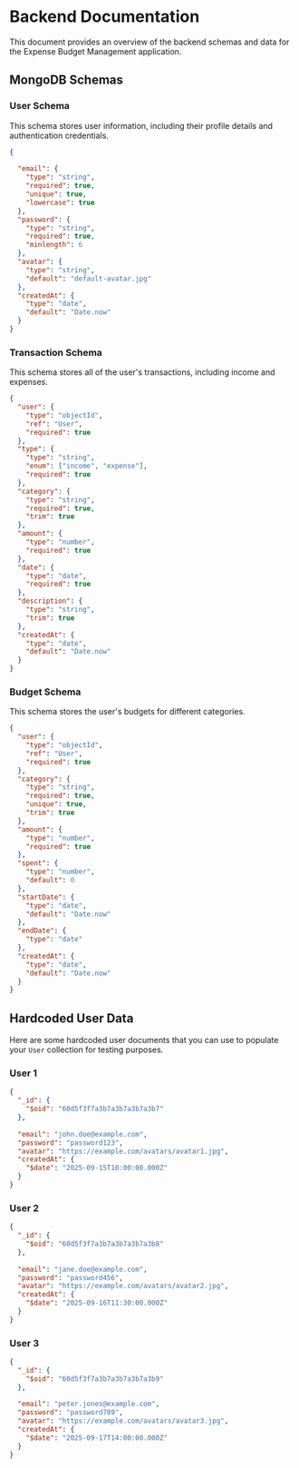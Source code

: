 # Backend Documentation

This document provides an overview of the backend schemas and data for the Expense Budget Management application.

## MongoDB Schemas

### User Schema

This schema stores user information, including their profile details and authentication credentials.

```json
{
  
  "email": {
    "type": "string",
    "required": true,
    "unique": true,
    "lowercase": true
  },
  "password": {
    "type": "string",
    "required": true,
    "minlength": 6
  },
  "avatar": {
    "type": "string",
    "default": "default-avatar.jpg"
  },
  "createdAt": {
    "type": "date",
    "default": "Date.now"
  }
}
```

### Transaction Schema

This schema stores all of the user's transactions, including income and expenses.

```json
{
  "user": {
    "type": "objectId",
    "ref": "User",
    "required": true
  },
  "type": {
    "type": "string",
    "enum": ["income", "expense"],
    "required": true
  },
  "category": {
    "type": "string",
    "required": true,
    "trim": true
  },
  "amount": {
    "type": "number",
    "required": true
  },
  "date": {
    "type": "date",
    "required": true
  },
  "description": {
    "type": "string",
    "trim": true
  },
  "createdAt": {
    "type": "date",
    "default": "Date.now"
  }
}
```

### Budget Schema

This schema stores the user's budgets for different categories.

```json
{
  "user": {
    "type": "objectId",
    "ref": "User",
    "required": true
  },
  "category": {
    "type": "string",
    "required": true,
    "unique": true,
    "trim": true
  },
  "amount": {
    "type": "number",
    "required": true
  },
  "spent": {
    "type": "number",
    "default": 0
  },
  "startDate": {
    "type": "date",
    "default": "Date.now"
  },
  "endDate": {
    "type": "date"
  },
  "createdAt": {
    "type": "date",
    "default": "Date.now"
  }
}
```

## Hardcoded User Data

Here are some hardcoded user documents that you can use to populate your `User` collection for testing purposes.

### User 1

```json
{
  "_id": {
    "$oid": "60d5f3f7a3b7a3b7a3b7a3b7"
  },
  
  "email": "john.doe@example.com",
  "password": "password123",
  "avatar": "https://example.com/avatars/avatar1.jpg",
  "createdAt": {
    "$date": "2025-09-15T10:00:00.000Z"
  }
}
```

### User 2

```json
{
  "_id": {
    "$oid": "60d5f3f7a3b7a3b7a3b7a3b8"
  },
  
  "email": "jane.doe@example.com",
  "password": "password456",
  "avatar": "https://example.com/avatars/avatar2.jpg",
  "createdAt": {
    "$date": "2025-09-16T11:30:00.000Z"
  }
}
```

### User 3

```json
{
  "_id": {
    "$oid": "60d5f3f7a3b7a3b7a3b7a3b9"
  },
  
  "email": "peter.jones@example.com",
  "password": "password789",
  "avatar": "https://example.com/avatars/avatar3.jpg",
  "createdAt": {
    "$date": "2025-09-17T14:00:00.000Z"
  }
}
```